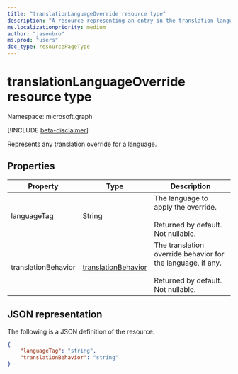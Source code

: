```yaml
---
title: "translationLanguageOverride resource type"
description: "A resource representing an entry in the translation language override list."
ms.localizationpriority: medium
author: "jasonbro"
ms.prod: "users"
doc_type: resourcePageType
---
```

# translationLanguageOverride resource type

Namespace: microsoft.graph

[!INCLUDE [beta-disclaimer](../../includes/beta-disclaimer.md)]

Represents any translation override for a language.

## Properties

|Property             |Type                 		  			    |Description                                                            |
|---------------------|-------------------------------------------------------------|-----------------------------------------------------------------------|
|languageTag	      |String               		  			    |The language to apply the override.<br><br>Returned by default. Not nullable.       |                   
|translationBehavior  |[translationBehavior](translationPreferences.md#translationbehavior-values)        |The translation override behavior for the language, if any.<br><br>Returned by default. Not nullable.|

## JSON representation

The following is a JSON definition of the resource.

<!--{
  "blockType": "resource",
  "optionalProperties": [],
  "@odata.type": "microsoft.graph.translationLanguageOverride"
}-->

```json
{
    "languageTag": "string",
    "translationBehavior": "string"
}
```
<!-- {
  "type": "#page.annotation",
  "description": translationLanguageOverride resource",
  "keywords": "",
  "section": "documentation",
  "tocPath": ""
}-->


